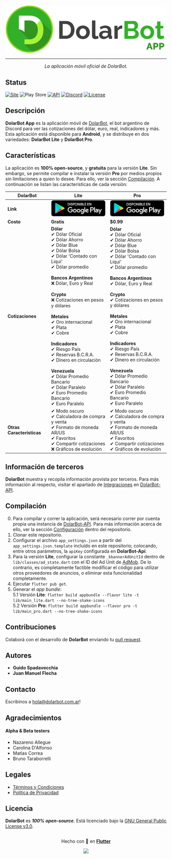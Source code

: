 <p align="center">
  <img src="https://github.com/guidospadavecchia/DolarBotApp/blob/main/assets/images/logos/border/dolarbot_app.png" width="600px">
</p>

*** 
<p align="center">
  <i>La aplicación móvil oficial de DolarBot.</i>
</p>  

## Status
[![Site](https://img.shields.io/website?down_color=red&down_message=offline&up_message=online&url=https%3A%2F%2Fdolarbot.com.ar&style=flat-square)](https://dolarbot.com.ar)
![Play Store](https://img.shields.io/endpoint?color=green&logo=google-play&logoColor=green&url=https%3A%2F%2Fplayshields.herokuapp.com%2Fplay%3Fi%3Dar.dolarbot%26l%3DInstalls%26m%3D%24installs)
[![API](https://img.shields.io/github/package-json/v/guidospadavecchia/DolarBot-Api?color=teal&label=api&style=flat-square)](https://dolarbot-api.herokuapp.com/)
[![Discord](https://img.shields.io/discord/752312522769694780?color=7289DA&label=Support%20Server&style=flat-square)](https://discord.gg/tCkbjuM)
[![License](https://img.shields.io/github/license/guidospadavecchia/DolarBotApp?color=important&style=flat-square)](https://github.com/guidospadavecchia/DolarBotApp/blob/main/LICENSE)

## Descripción  
**DolarBot App** es la aplicación móvil de [DolarBot](https://github.com/guidospadavecchia/DolarBot), el bot argentino de Discord para ver las cotizaciones del dólar, euro, real, indicadores y más.  
Esta aplicación está disponible para **Android**, y se distribuye en dos variedades: **DolarBot Lite** y **DolarBot Pro**.

## Características
La aplicación es **100% open-source**, y **gratuita** para la versión **Lite**. Sin embargo, se permite compilar e instalar la versión **Pro** por medios propios sin limitaciones a quien lo desee. Para ello, ver la sección [Compilación](https://github.com/guidospadavecchia/DolarBotApp/blob/main/README.md#compilaci%C3%B3n). A continuación se listan las características de cada versión:

| DolarBot | **Lite** | **Pro** |
| ------ | ------ | ------ |
| **Link** | [![Lite](https://github.com/guidospadavecchia/DolarBotApp/blob/main/assets/images/general/google-play-badge-small.png)](https://play.google.com/store/apps/details?id=ar.dolarbot) | [![Pro](https://github.com/guidospadavecchia/DolarBotApp/blob/main/assets/images/general/google-play-badge-small.png)](https://play.google.com/store/apps/details?id=ar.dolarbot.pro) |
| **Costo** | **Gratis** | **$0.99** |
| **Cotizaciones** | **Dólar**<br/>✔ Dólar Oficial<br/>✔ Dólar Ahorro<br/>✔ Dólar Blue<br/>✔ Dólar Bolsa<br/>✔ Dólar 'Contado con Liqui'<br/>✔ Dólar promedio<br/><br/>**Bancos Argentinos**<br/>❌ Dólar, Euro y Real<br/><br/>**Crypto**<br/>❌ Cotizaciones en pesos y dólares<br/><br/>**Metales**<br/>✔ Oro internacional<br/>✔ Plata<br/>✔ Cobre<br/><br/>**Indicadores**<br/>✔ Riesgo País<br/>✔ Reservas B.C.R.A.<br/>✔ Dinero en circulación<br/><br/>**Venezuela**<br/>✔ Dólar Promedio Bancario<br/>✔ Dólar Paralelo<br/>✔ Euro Promedio Bancario<br/>✔ Euro Paralelo<br/> | **Dólar**<br/>✔ Dólar Oficial<br/>✔ Dólar Ahorro<br/>✔ Dólar Blue<br/>✔ Dólar Bolsa<br/>✔ Dólar 'Contado con Liqui'<br/>✔ Dólar promedio<br/><br/>**Bancos Argentinos**<br/>✔ Dólar, Euro y Real<br/><br/>**Crypto**<br/>✔ Cotizaciones en pesos y dólares<br/><br/>**Metales**<br/>✔ Oro internacional<br/>✔ Plata<br/>✔ Cobre<br/><br/>**Indicadores**<br/>✔ Riesgo País<br/>✔ Reservas B.C.R.A.<br/>✔ Dinero en circulación<br/><br/>**Venezuela**<br/>✔ Dólar Promedio Bancario<br/>✔ Dólar Paralelo<br/>✔ Euro Promedio Bancario<br/>✔ Euro Paralelo<br/> |
| **Otras Características** | ✔ Modo oscuro<br/>✔ Calculadora de compra y venta<br/>✔ Formato de moneda AR/US<br/>✔ Favoritos<br/>✔ Compartir cotizaciones<br/>❌ Gráficos de evolución<br/> | ✔ Modo oscuro<br/>✔ Calculadora de compra y venta<br/>✔ Formato de moneda AR/US<br/>✔ Favoritos<br/>✔ Compartir cotizaciones<br/>✔ Gráficos de evolución<br/> |

## Información de terceros
**DolarBot** muestra y recopila información provista por terceros. Para más información al respecto, visitar el apartado de [Integraciones](https://github.com/guidospadavecchia/DolarBot-Api#integraciones) en [DolarBot-API](https://github.com/guidospadavecchia/DolarBot-Api).

## Compilación
0. Para compilar y correr la aplicación, será necesario correr por cuenta propia una instancia de [DolarBot-API](https://github.com/guidospadavecchia/DolarBot-Api). Para más información acerca de ello, ver la sección [Configuración](https://github.com/guidospadavecchia/DolarBot-Api#configuraci%C3%B3n) dentro del repositorio.
1. Clonar este repositorio.
2. Configurar el archivo `app_settings.json` a partir del `app_settings.json.template` incluído en este repositorio; colocando, entre otros parámetros, la `apiKey` configurada en **DolarBot-Api**.
3. Para la versión **Lite**, configurar la constante `_kbannerAdUnitId` dentro de `lib/classes/ad_state.dart` con el ID del Ad Unit de [AdMob](https://admob.google.com/home/). De lo contrario, es completamente factible modificar el código para utilizar otros proveedores de anuncios, o eliminar esta funcionalidad completamente.
4. Ejecutar `flutter pub get`.
5. Generar el *app bundle*:  
  5.1 Versión **Lite**: `flutter build appbundle --flavor lite -t lib/main_lite.dart --no-tree-shake-icons`  
  5.2 Versión **Pro**: `flutter build appbundle --flavor pro -t lib/main_pro.dart --no-tree-shake-icons`


## Contribuciones
Colaborá con el desarrollo de **DolarBot** enviando tu [pull request](https://github.com/guidospadavecchia/DolarBotApp/pulls). 

## Autores
- **Guido Spadavecchia**
- **Juan Manuel Flecha**

## Contacto
Escribinos a [hola@dolarbot.com.ar](mailto:hola@dolarbot.com.ar?subject=Hola%20DolarBot%21)!

## Agradecimientos

#### Alpha & Beta testers
- Nazareno Allegue
- Carolina D'Alfonso
- Matías Correa
- Bruno Taraborrelli

## Legales
- [Términos y Condiciones](https://dolarbot.com.ar/tos)  
- [Política de Privacidad](https://dolarbot.com.ar/privacypolicy)  

## Licencia
**DolarBot** es ***100% open-source***. Está licenciado bajo la [GNU General Public License v3.0](https://github.com/guidospadavecchia/DolarBotApp/blob/main/LICENSE).

## 

<p align="center">
  Hecho con 💙 en <b><a href="https://flutter.dev/">Flutter</a></b>
</p>
<p align="center">
  <img src="https://img.icons8.com/color/452/flutter.png" width="113px">
</p>
